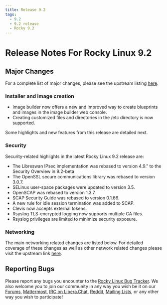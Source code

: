 ```yaml
---
title: Release 9.2
tags:
  - 9.2
  - 9.2 release
  - Rocky 9.2
---
```


# Release Notes For Rocky Linux 9.2

## Major Changes

For a complete list of major changes, please see the upstream listing [here](https://access.redhat.com/documentation/en-us/red_hat_enterprise_linux/9-beta/html-single/9.2_release_notes/index).

### Installer and image creation

* Image builder now offers a new and improved way to create blueprints and images in the image builder web console.
* Creating customized files and directories in the /etc directory is now supported.


Some highlights and new features from this release are detailed next.


### Security

Security-related highlights in the latest Rocky Linux 9.2 release are:

* The Libreswan IPsec implementation was rebased to version 4.9." to the Security Overview in 9.2-beta
* The OpenSSL secure communications library was rebased to version 3.0.7.
* SELinux user-space packages were updated to version 3.5.
* OpenSCAP was rebased to version 1.3.7.
* SCAP Security Guide was rebased to version 0.1.66.
* A new rule for idle session termination was added to SCAP.
* Clevis now accepts external tokens.
* Rsyslog TLS-encrypted logging now supports multiple CA files.
* Rsyslog privileges are limited to minimize security exposure.



### Networking

The main networking related changes are listed below. For detailed coverage of these changes as well as other network related changes please visit the upstream link [here](https://access.redhat.com/documentation/en-us/red_hat_enterprise_linux/9-beta/html-single/9.2_release_notes/index#new-features-networking).





## Reporting Bugs

Please report any bugs you encounter to the [Rocky Linux Bug Tracker](https://bugs.rockylinux.org/). We also welcome you to join our community in any way you wish be it on our [Forums](https://forums.rockylinux.org), [Mattermost](https://chat.rockylinux.org), [IRC on Libera.Chat](irc://irc.liberachat/rockylinux), [Reddit](https://reddit.com/r/rockylinux), [Mailing Lists](https://lists.resf.org), or any other way you wish to participate!
